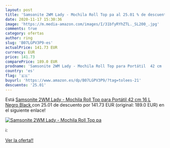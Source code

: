 ```yaml
---
layout: post
title: 'Samsonite 2WM Lady - Mochila Roll Top pa al 25.01 % de descuento'
date: 2020-11-17 15:30:36
image: 'https://m.media-amazon.com/images/I/31bfyRYhZTL._SL200_.jpg'
comments: true
category: ofertas
author: ring
slug: 'B07LGPV3P9-es'
actualPrice: 141.73 EUR
currency: EUR
price: 141.73
comparePrice: 189.0 EUR
prodname: 'Samsonite 2WM Lady - Mochila Roll Top para Portátil  42 cm  16 L  Negro  Black '
country: 'es'
flag: '🇪🇸'
buyurl: 'https://www.amazon.es/dp/B07LGPV3P9/?tag=tolees-21'
descuento: '25.01'
---
```


Está [Samsonite 2WM Lady - Mochila Roll Top para Portátil  42 cm  16 L  Negro  Black ](https://www.amazon.es/dp/B07LGPV3P9/?tag=tolees-21) con 25.01 de descuento por 141.73 EUR (original: 189.0 EUR) en el siguiente enlace!

[![Samsonite 2WM Lady - Mochila Roll Top pa](https://m.media-amazon.com/images/I/31bfyRYhZTL._SL200_.jpg)](https://www.amazon.es/dp/B07LGPV3P9/?tag=tolees-21)

ℹ️:


[Ver la oferta!!](https://www.amazon.es/dp/B07LGPV3P9/?tag=tolees-21)
